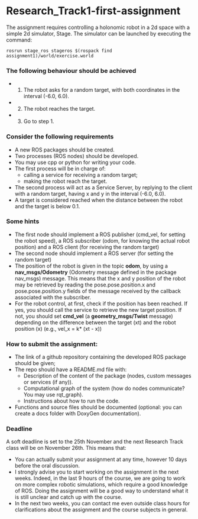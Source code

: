 # Research_Track1-first-assignment

The assignment requires controlling a holonomic robot in a 2d space with a simple 2d simulator, Stage. 
The simulator can be launched by executing the command:

```
rosrun stage_ros stageros $(rospack find assignment1)/world/exercise.world
```

### The following behaviour should be achieved
- 1. The robot asks for a random target, with both coordinates in the interval (-6.0, 6.0).
- 2. The robot reaches the target.
- 3. Go to step 1.

### Consider the following requirements
- A new ROS packages should be created.
- Two processes (ROS nodes) should be developed. 
- You may use cpp or python for writing your code.
- The first process will be in charge of:
	- calling a service for receiving a random target;
	- making the robot reach the target.
- The second process will act as a Service Server, by replying to the client with a random target, having x and y in the interval (-6.0, 6.0).
- A target is considered reached when the distance between the robot and the target is below 0.1.

### Some hints
- The first node should implement a ROS publisher (cmd_vel, for setting the robot speed), a ROS subscriber (odom, for knowing the actual robot position) and a ROS client (for receiving the random target)
- The second node should implement a ROS server (for setting the random target)
- The position of the robot is given in the topic **odom**, by using a **nav_msgs/Odometry** (Odometry message defined in the package nav_msgs) message. This means that the x and y position of the robot may be retrieved by reading the pose.pose.position.x and pose.pose.position.y fields of the message received by the callback associated with the subscriber.
- For the robot control, at first, check if the position has been reached. If yes, you should call the service to retrieve the new target position. If not, you should set **cmd_vel** (a **geometry_msgs/Twist** message) depending on the difference between the target (xt) and the robot position (x) (e.g., vel_x = k* (xt - x))

### How to submit the assignment:
- The link of a github repository containing the developed ROS package should be given;
- The repo should have a README.md file with:
	- Description of the content of the package (nodes, custom messages or services (if any)).
	- Computational graph of the system (how do nodes communicate? You may use rqt_graph).
	- Instructions about how to run the code.
- Functions and source files should be documented (optional: you can create a docs folder with DoxyGen documentation).

### Deadline
A soft deadline is set to the 25th November and the next Research Track class will be on November 26th.  This means that:
- You can actually submit your assignment at any time, however 10 days before the oral discussion.
- I strongly advise you to start working on the assignment in the next weeks. Indeed, in the last 9 hours of the course, we are going to work on more complex robotic simulations, which require a good knowledge of ROS. Doing the assignment will be a good way to understand what it is still unclear and catch up with the course.
- In the next two weeks, you can contact me even outside class hours for clarifications about the assignment and the course subjects in general.
